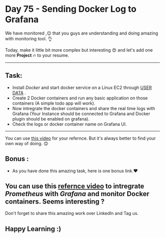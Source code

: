 # Day 75 - Sending Docker Log to Grafana

We have monitored ,😉 that you guys are understanding and doing amazing with monitoring tool. 👌


Today, make it little bit more complex but interesting 😍 and let's add one more **Project** 🔥 to your resume.

------------------------------------------------------------------------------
## Task:

- Install *Docker* and start docker service on a Linux EC2 through [USER DATA](https://github.com/LondheShubham153/90DaysOfDevOps/blob/0999394e87192863b5c190a90896249c31ce31af/2023/day39/tasks.md) .
- Create 2 Docker containers and run any basic application on those containers (A simple todo app will work).
- Now intregrate the docker containers and share the real time logs with Grafana (Your Instance should be connected to Grafana and Docker plugin should be enabled on grafana).
- Check the logs or docker container name on Grafana UI.

------------------------------------------------------------------------------


You can use [this video](https://youtu.be/y3SGHbixmJw) for your refernce. But it's always better to find your own way of doing. 😊


## Bonus :
- As you have done this amazing task, here is one bonus link.❤️

## You can use this [refernce video](https://youtu.be/CCi957AnSfc) to intregrate *Prometheus* with *Grafana* and monitor Docker containers. Seems interesting ?


Don't forget to share this amazing work over LinkedIn and Tag us.

## Happy Learning :)
